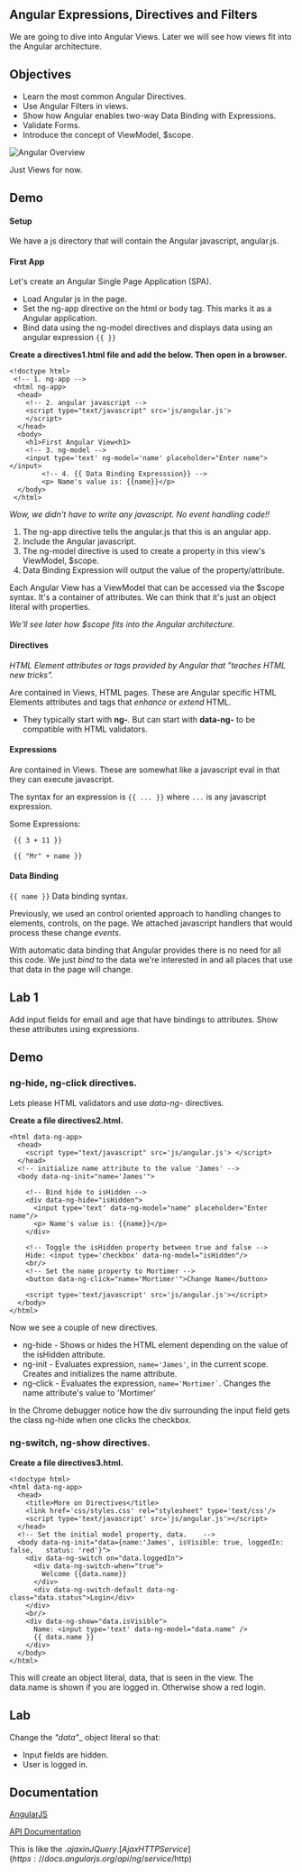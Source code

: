 ## Angular Expressions, Directives and Filters

We are going to dive into Angular Views. Later we will see how views fit into the Angular architecture. 

## Objectives
* Learn the most common Angular Directives.
* Use Angular Filters in views.
* Show how Angular enables two-way Data Binding with Expressions.
* Validate Forms.
* Introduce the concept of ViewModel, $scope.  

![Angular Overview](AngularComponentOverview1.png)

Just Views for now.

## Demo 

#### Setup

We have a js directory that will contain the Angular javascript, angular.js.


#### First App
Let's create an Angular Single Page Application (SPA).  


* Load Angular js in the page.  
* Set the ng-app directive on the html or body tag.
 	This marks it as a Angular application.   
* Bind data using the ng-model directives and displays data using an angular expression ``{{ }}``

__Create a directives1.html file and add the below. Then open in a browser.__

```
<!doctype html>
 <!-- 1. ng-app -->
 <html ng-app>
  <head>
    <!-- 2. angular javascript -->
    <script type="text/javascript" src='js/angular.js'>
    </script>
  </head>
  <body>
    <h1>First Angular View<h1>
	<!-- 3. ng-model -->
	<input type='text' ng-model='name' placeholder="Enter name"></input>
        <!-- 4. {{ Data Binding Expresssion}} -->
        <p> Name's value is: {{name}}</p>
  </body>
 </html>
```

_Wow, we didn't have to write any javascript. No event handling code!!_

1. The ng-app directive tells the angular.js that this is an angular app.
2. Include the Angular javascript.
3. The ng-model directive is used to create a property in this view's ViewModel, $scope.
4. Data Binding Expression will output the value of the property/attribute.

Each Angular View has a ViewModel that can be accessed via the $scope syntax. It's a container of attributes. We can think that it's just an object literal with properties. 

_We'll see later how $scope fits into the Angular architecture._


#### Directives

_HTML Element attributes or tags provided by Angular that "teaches HTML new tricks"._

Are contained in Views, HTML pages. These are Angular specific HTML Elements attributes and tags that _enhance_ or _extend_ HTML.

* They typically start with __ng-__. But can start with __data-ng-__ to be compatible with HTML validators. 

#### Expressions

Are contained in Views. These are somewhat like a javascript eval in that they can execute javascript. 

The syntax for an expression is ``{{ ... }}`` where ``...`` is any javascript expression.

Some Expressions:  

```
 {{ 3 + 11 }}
  
 {{ "Mr" + name }}
```

#### Data Binding

``{{ name }}`` Data binding syntax.

Previously, we used an control oriented approach to handling changes to elements, controls, on the page. We attached javascript handlers that would process these change _events_. 

With automatic data binding that Angular provides there is no need for all this code. We just _bind_ to the data we're interested in and all places that use that data in the page will change. 

## Lab 1

Add input fields for email and age that have bindings to attributes. Show these attributes using expressions.

## Demo


### ng-hide, ng-click directives.

Lets please HTML validators and use _data-ng-_ directives.

__Create a file directives2.html.__

```
<html data-ng-app>
  <head>
    <script type="text/javascript" src='js/angular.js'> </script>
  </head>
  <!-- initialize name attribute to the value 'James' -->
  <body data-ng-init="name='James'">

    <!-- Bind hide to isHidden -->
    <div data-ng-hide="isHidden">
      <input type='text' data-ng-model="name" placeholder="Enter name"/>
      <p> Name's value is: {{name}}</p>
    </div>

    <!-- Toggle the isHidden property between true and false -->
    Hide: <input type='checkbox' data-ng-model="isHidden"/>
    <br/>
    <!-- Set the name property to Mortimer -->
    <button data-ng-click="name='Mortimer'">Change Name</button>

    <script type='text/javascript' src='js/angular.js'></script>
  </body>
</html>
```

Now we see a couple of new directives. 

* ng-hide - Shows or hides the HTML element depending on the value of the isHidden attribute.  
* ng-init - Evaluates expression, ``name='James'``, in the current scope.  Creates and initializes the name attribute.
* ng-click - Evaluates the expression, `` name='Mortimer` ``. Changes the name attribute's value to 'Mortimer'  

In the Chrome debugger notice how the div surrounding the input field gets the class ng-hide when one clicks the checkbox.



### ng-switch, ng-show directives.


__Create a file directives3.html.__

```
<!doctype html>
<html data-ng-app>
  <head>
    <title>More on Directives</title>
    <link href='css/styles.css' rel="stylesheet" type='text/css'/>
    <script type='text/javascript' src='js/angular.js'></script>
  </head>
  <!-- Set the initial model property, data.    -->
  <body data-ng-init="data={name:'James', isVisible: true, loggedIn: false,   status: 'red'}">
    <div data-ng-switch on="data.loggedIn">
      <div data-ng-switch-when="true">
        Welcome {{data.name}}
      </div>
      <div data-ng-switch-default data-ng-class="data.status">Login</div>
    </div>
    <br/>
    <div data-ng-show="data.isVisible">
      Name: <input type='text' data-ng-model="data.name" />
      {{ data.name }}
    </div>
  </body>
</html>

```


This will create an object literal, data, that is seen in the view. The data.name is shown if you are logged in. Otherwise show a red login.

## Lab 

Change the _"data"__ object literal so that:  
* Input fields are hidden.  
* User is logged in.  


## Documentation

[AngularJS](https://angularjs.org/)

[API Documentation](https://docs.angularjs.org/api)

This is like the $.ajax in JQuery.  
[Ajax HTTP Service](https://docs.angularjs.org/api/ng/service/$http) 